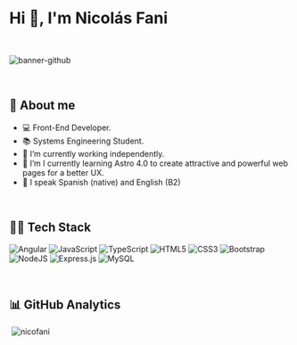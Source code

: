 ### <h1>Hi 👋, I'm Nicolás Fani</h1>
<br>

![banner-github](https://github.com/NicoFani/NicoFani/assets/91576702/dec3fe03-373a-462c-8c62-c38f3e372aef)



<br>

## 🔎 About me 

- 💻 Front-End Developer.
- 📚 Systems Engineering Student.
- 💼 I’m currently working independently.
- 🧭 I’m I currently learning Astro 4.0 to create attractive and powerful web pages for a better UX.
- 🤝 I speak Spanish (native) and English (B2)
<br>

## 👨‍💻 Tech Stack

![Angular](https://img.shields.io/badge/angular-%23DD0031.svg?style=for-the-badge&logo=angular&logoColor=white) ![JavaScript](https://img.shields.io/badge/javascript-%23323330.svg?style=for-the-badge&logo=javascript&logoColor=%23F7DF1E) ![TypeScript](https://img.shields.io/badge/typescript-%23007ACC.svg?style=for-the-badge&logo=typescript&logoColor=white) ![HTML5](https://img.shields.io/badge/html5-%23E34F26.svg?style=for-the-badge&logo=html5&logoColor=white) ![CSS3](https://img.shields.io/badge/css3-%231572B6.svg?style=for-the-badge&logo=css3&logoColor=white) ![Bootstrap](https://img.shields.io/badge/bootstrap-%238511FA.svg?style=for-the-badge&logo=bootstrap&logoColor=white)</br>
![NodeJS](https://img.shields.io/badge/node.js-6DA55F?style=for-the-badge&logo=node.js&logoColor=white) ![Express.js](https://img.shields.io/badge/express.js-%23404d59.svg?style=for-the-badge&logo=express&logoColor=%2361DAFB) 
![MySQL](https://img.shields.io/badge/mysql-%2300000f.svg?style=for-the-badge&logo=mysql&logoColor=white)


<br>

## 📊 GitHub Analytics

<p>&nbsp;<img align="center" src="https://github-readme-stats.vercel.app/api?username=nicofani&show_icons=true&locale=en" alt="nicofani" /></p>
